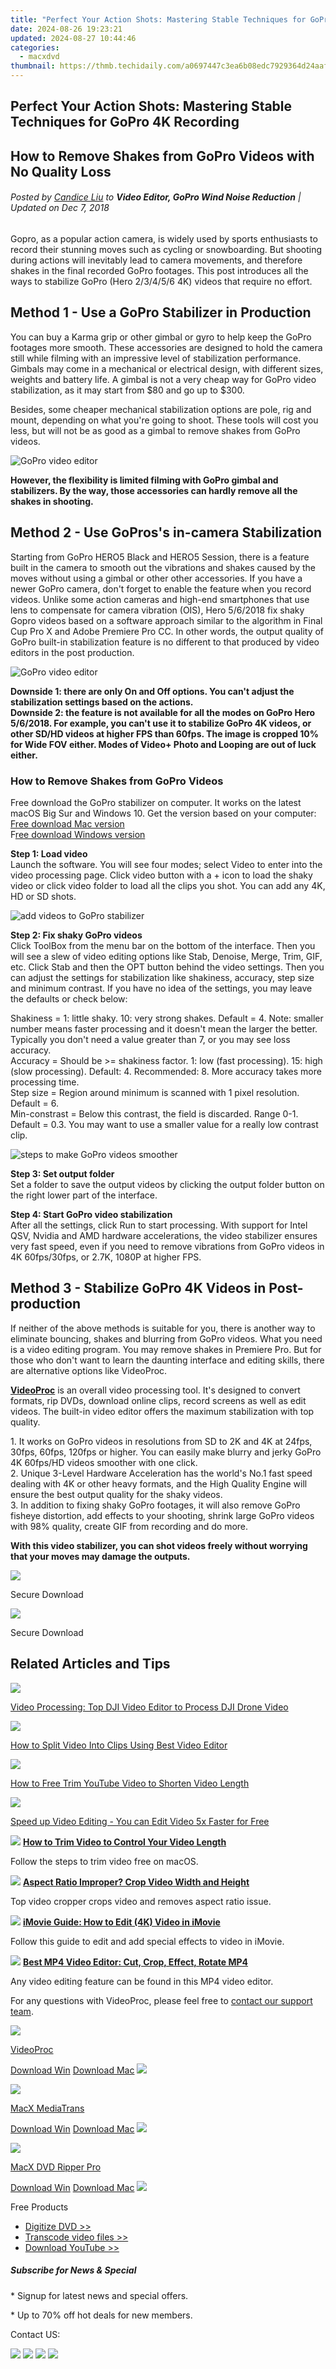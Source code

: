 ```yaml
---
title: "Perfect Your Action Shots: Mastering Stable Techniques for GoPro 4K Recording"
date: 2024-08-26 19:23:21
updated: 2024-08-27 10:44:46
categories:
  - macxdvd
thumbnail: https://thmb.techidaily.com/a0697447c3ea6b08edc7929364d24aaff9babf43934271a1bc595c07d928a8cf.jpg
---
```


## Perfect Your Action Shots: Mastering Stable Techniques for GoPro 4K Recording

## How to Remove Shakes from GoPro Videos with No Quality Loss

###### Posted by [Candice Liu](https://www.linkedin.com/in/candice-liu-444483a3/) to **Video Editor, GoPro Wind Noise Reduction**  | Updated on Dec 7, 2018

 Gopro, as a popular action camera, is widely used by sports enthusiasts to record their stunning moves such as cycling or snowboarding. But shooting during actions will inevitably lead to camera movements, and therefore shakes in the final recorded GoPro footages. This post introduces all the ways to stabilize GoPro (Hero 2/3/4/5/6 4K) videos that require no effort.



## Method 1 - Use a GoPro Stabilizer in Production

You can buy a Karma grip or other gimbal or gyro to help keep the GoPro footages more smooth. These accessories are designed to hold the camera still while filming with an impressive level of stabilization performance. Gimbals may come in a mechanical or electrical design, with different sizes, weights and battery life. A gimbal is not a very cheap way for GoPro video stabilization, as it may start from $80 and go up to $300.

Besides, some cheaper mechanical stabilization options are pole, rig and mount, depending on what you're going to shoot. These tools will cost you less, but will not be as good as a gimbal to remove shakes from GoPro videos.

![GoPro video editor](https://www.macxdvd.com/video-editing/article-image/gopro-stabilize-1.jpg)

**However, the flexibility is limited filming with GoPro gimbal and stabilizers. By the way, those accessories can hardly remove all the shakes in shooting.** 



## Method 2 - Use GoPros's in-camera Stabilization

Starting from GoPro HERO5 Black and HERO5 Session, there is a feature built in the camera to smooth out the vibrations and shakes caused by the moves without using a gimbal or other other accessories. If you have a newer GoPro camera, don't forget to enable the feature when you record videos. Unlike some action cameras and high-end smartphones that use lens to compensate for camera vibration (OIS), Hero 5/6/2018 fix shaky Gopro videos based on a software approach similar to the algorithm in Final Cup Pro X and Adobe Premiere Pro CC. In other words, the output quality of GoPro built-in stabilization feature is no different to that produced by video editors in the post production.

![GoPro video editor](https://www.macxdvd.com/video-editing/article-image/gopro-stabilize-2.jpg)

**Downside 1: there are only On and Off options. You can't adjust the stabilization settings based on the actions.**  
**Downside 2: the feature is not available for all the modes on GoPro Hero 5/6/2018\. For example, you can't use it to stabilize GoPro 4K videos, or other SD/HD videos at higher FPS than 60fps. The image is cropped 10% for Wide FOV either. Modes of Video+ Photo and Looping are out of luck either.**



### How to Remove Shakes from GoPro Videos

Free download the GoPro stabilizer on computer. It works on the latest macOS Big Sur and Windows 10\. Get the version based on your computer:  
[Free download Mac version](https://tools.techidaily.com/macxdvd/products/)  
F[ree download Windows version](https://tools.techidaily.com/macxdvd/products/)

**Step 1: Load video**  
Launch the software. You will see four modes; select Video to enter into the video processing page. Click video button with a + icon to load the shaky video or click video folder to load all the clips you shot. You can add any 4K, HD or SD shots.

![add videos to GoPro stabilizer](https://www.macxdvd.com/video-editing/step-image/denoise.jpg)

**Step 2: Fix shaky GoPro videos**  
Click ToolBox from the menu bar on the bottom of the interface. Then you will see a slew of video editing options like Stab, Denoise, Merge, Trim, GIF, etc. Click Stab and then the OPT button behind the video settings. Then you can adjust the settings for stabilization like shakiness, accuracy, step size and minimum contrast. If you have no idea of the settings, you may leave the defaults or check below:

Shakiness = 1: little shaky. 10: very strong shakes. Default = 4\. Note: smaller number means faster processing and it doesn't mean the larger the better. Typically you don't need a value greater than 7, or you may see loss accuracy.  
Accuracy = Should be >= shakiness factor. 1: low (fast processing). 15: high (slow processing). Default: 4\. Recommended: 8\. More accuracy takes more processing time.  
Step size = Region around minimum is scanned with 1 pixel resolution. Default = 6.  
Min-constrast = Below this contrast, the field is discarded. Range 0-1\. Default = 0.3\. You may want to use a smaller value for a really low contrast clip.

![steps to make GoPro videos smoother](https://www.macxdvd.com/video-editing/step-image/videoproc-stabilize.jpg)

**Step 3: Set output folder**  
Set a folder to save the output videos by clicking the output folder button on the right lower part of the interface.

**Step 4: Start GoPro video stabilization**  
After all the settings, click Run to start processing. With support for Intel QSV, Nvidia and AMD hardware accelerations, the video stabilizer ensures very fast speed, even if you need to remove vibrations from GoPro videos in 4K 60fps/30fps, or 2.7K, 1080P at higher FPS. 



## Method 3 - Stabilize GoPro 4K Videos in Post-production

 If neither of the above methods is suitable for you, there is another way to eliminate bouncing, shakes and blurring from GoPro videos. What you need is a video editing program. You may remove shakes in Premiere Pro. But for those who don't want to learn the daunting interface and editing skills, there are alternative options like VideoProc.

[**VideoProc**](https://tools.techidaily.com/macxdvd/products/) is an overall video processing tool. It's designed to convert formats, rip DVDs, download online clips, record screens as well as edit videos. The built-in video editor offers the maximum stabilization with top quality. 

1\. It works on GoPro videos in resolutions from SD to 2K and 4K at 24fps, 30fps, 60fps, 120fps or higher. You can easily make blurry and jerky GoPro 4K 60fps/HD videos smoother with one click.   
 2\. Unique 3-Level Hardware Acceleration has the world's No.1 fast speed dealing with 4K or other heavy formats, and the High Quality Engine will ensure the best output quality for the shaky videos.   
 3\. In addition to fixing shaky GoPro footages, it will also remove GoPro fisheye distortion, add effects to your shooting, shrink large GoPro videos with 98% quality, create GIF from recording and do more.

**With this video stabilizer, you can shot videos freely without worrying that your moves may damage the outputs.**

[![](https://www.macxdvd.com/video-editing/../seoimage/nfree_down.png)](https://tools.techidaily.com/macxdvd/products/) 

Secure Download

[![](https://www.macxdvd.com/video-editing/../seoimage/nfree_down_win.png)](https://tools.techidaily.com/macxdvd/products/) 

Secure Download



## Related Articles and Tips

![](https://www.macxdvd.com/video-editing/../mobile/images/tipsimg/i6.jpg) 

[Video Processing: Top DJI Video Editor to Process DJI Drone Video](https://tools.techidaily.com/macxdvd/products/)

![](https://www.macxdvd.com/video-editing/../mobile/images/tipsimg/i1.jpg) 

[How to Split Video Into Clips Using Best Video Editor](https://tools.techidaily.com/macxdvd/products/) 

![](https://www.macxdvd.com/video-editing/../mobile/images/tipsimg/i8.jpg) 

[How to Free Trim YouTube Video to Shorten Video Length](https://tools.techidaily.com/macxdvd/products/)

![](https://www.macxdvd.com/video-editing/../mobile/images/tipsimg/i7.jpg) 

[Speed up Video Editing - You can Edit Video 5x Faster for Free](https://tools.techidaily.com/macxdvd/products/)



![](https://www.macxdvd.com/video-editing/../seoimage/link_icon_blue.png) **[How to Trim Video to Control Your Video Length](https://tools.techidaily.com/macxdvd/products/)** 

Follow the steps to trim video free on macOS. 

![](https://www.macxdvd.com/video-editing/../seoimage/link_icon_blue.png) **[Aspect Ratio Improper? Crop Video Width and Height](https://tools.techidaily.com/macxdvd/products/)** 

Top video cropper crops video and removes aspect ratio issue.

![](https://www.macxdvd.com/video-editing/../seoimage/link_icon_blue.png) **[iMovie Guide: How to Edit (4K) Video in iMovie](https://tools.techidaily.com/macxdvd/products/)** 

Follow this guide to edit and add special effects to video in iMovie.

![](https://www.macxdvd.com/video-editing/../seoimage/link_icon_blue.png) **[Best MP4 Video Editor: Cut, Crop, Effect, Rotate MP4](https://tools.techidaily.com/macxdvd/products/)** 

Any video editing feature can be found in this MP4 video editor. 



For any questions with VideoProc, please feel free to [contact our support team](https://tools.techidaily.com/macxdvd/products/). 



![](https://www.macxdvd.com/video-editing/../mobile/images/seoimg/i2.png)

[VideoProc](https://tools.techidaily.com/macxdvd/products/)

[Download Win](https://tools.techidaily.com/macxdvd/products/) [Download Mac](https://tools.techidaily.com/macxdvd/products/) ![](https://www.macxdvd.com/video-editing/../mobile/images/seoimg/dicon.png) 

![](https://www.macxdvd.com/video-editing/../mobile/images/seoimg/i1.png)

[MacX MediaTrans](https://tools.techidaily.com/macxdvd/products/)

[Download Win](https://tools.techidaily.com/winxdvd/products/) [Download Mac](https://tools.techidaily.com/macxdvd/products/) ![](https://www.macxdvd.com/video-editing/../mobile/images/seoimg/dicon.png) 

![](https://www.macxdvd.com/video-editing/../mobile/images/seoimg/i3.png)

[MacX DVD Ripper Pro](https://tools.techidaily.com/macxdvd/products/)

[Download Win](https://tools.techidaily.com/macxdvd/products/) [Download Mac](https://tools.techidaily.com/macxdvd/products/) ![](https://www.macxdvd.com/video-editing/../mobile/images/seoimg/dicon.png) 

Free Products

* [Digitize DVD >>](https://tools.techidaily.com/macxdvd/products/)
* [Transcode video files >>](https://tools.techidaily.com/macxdvd/products/)
* [Download YouTube >>](https://tools.techidaily.com/macxdvd/products/)

##### Subscribe for News & Special 

\* Signup for latest news and special offers.

\* Up to 70% off hot deals for new members.

Contact US:

[![](https://www.macxdvd.com/video-editing/../seoimage/fa.png)](https://www.facebook.com/macxdvd) [![](https://www.macxdvd.com/video-editing/../seoimage/t.png)](https://twitter.com/Macxdvd%5FSoft) [![](https://www.macxdvd.com/video-editing/../seoimage/g.png)](https://www.macxdvd.com/video-editing/mailto:contact@macxdvd.com) [![](https://www.macxdvd.com/video-editing/../seoimage/y.png)](https://www.youtube.com/user/macxdvd)

<ins class="adsbygoogle"
     style="display:block"
     data-ad-format="autorelaxed"
     data-ad-client="ca-pub-7571918770474297"
     data-ad-slot="1223367746"></ins>



<ins class="adsbygoogle"
     style="display:block"
     data-ad-client="ca-pub-7571918770474297"
     data-ad-slot="8358498916"
     data-ad-format="auto"
     data-full-width-responsive="true"></ins>
